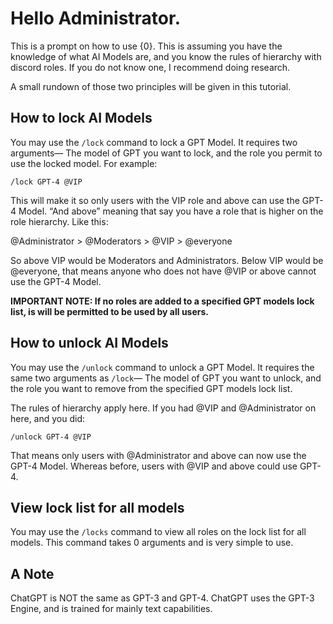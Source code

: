 # Hello Administrator.

This is a prompt on how to use {0}.
This is assuming you have the knowledge of what AI Models are, and you know the rules of hierarchy with discord roles. If you do not know one, I recommend doing research.

A small rundown of those two principles will be given in this tutorial.

## How to lock AI Models

You may use the `/lock` command to lock a GPT Model. It requires two arguments— The model of GPT you want to lock, and the role you permit to use the locked model. For example:

`/lock GPT-4 @VIP`

This will make it so only users with the VIP role and above can use the GPT-4 Model.
“And above” meaning that say you have a role that is higher on the role hierarchy. Like this:

@Administrator > @Moderators > @VIP > @everyone

So above VIP would be Moderators and Administrators. Below VIP would be @everyone, that means anyone who does not have @VIP or above cannot use the GPT-4 Model.

**IMPORTANT NOTE: If no roles are added to a specified GPT models lock list, is will be permitted to be used by all users.**

## How to unlock AI Models

You may use the `/unlock` command to unlock a GPT Model. It requires the same two arguments as `/lock`— The model of GPT you want to unlock, and the role you want to remove from the specified GPT models lock list.

The rules of hierarchy apply here. If you had @VIP and @Administrator on here, and you did:

`/unlock GPT-4 @VIP`

That means only users with @Administrator and above can now use the GPT-4 Model. Whereas before, users with @VIP and above could use GPT-4.

## View lock list for all models

You may use the `/locks` command to view all roles on the lock list for all models. This command takes 0 arguments and is very simple to use.

## A Note

ChatGPT is NOT the same as GPT-3 and GPT-4. ChatGPT uses the GPT-3 Engine, and is trained for mainly text capabilities.